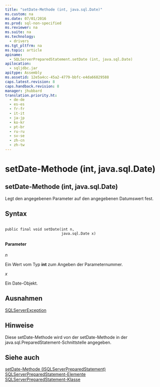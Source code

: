 ```yaml
---
title: "setDate-Methode (int, java.sql.Date)"
ms.custom: na
ms.date: 07/01/2016
ms.prod: sql-non-specified
ms.reviewer: na
ms.suite: na
ms.technology: 
  - drivers
ms.tgt_pltfrm: na
ms.topic: article
apiname: 
  - SQLServerPreparedStatement.setDate (int, java.sql.Date)
apilocation: 
  - sqljdbc.jar
apitype: Assembly
ms.assetid: 12e5a4cc-45a2-4779-bbfc-e4da66829588
caps.latest.revision: 8
caps.handback.revision: 8
manager: jhubbard
translation.priority.ht: 
  - de-de
  - es-es
  - fr-fr
  - it-it
  - ja-jp
  - ko-kr
  - pt-br
  - ru-ru
  - sv-se
  - zh-cn
  - zh-tw
---
```

# setDate-Methode (int, java.sql.Date)
    
## setDate\-Methode \(int, java.sql.Date\)  
 Legt den angegebenen Parameter auf den angegebenen Datumswert fest.  
  
## Syntax  
  
```  
  
public final void setDate(int n,  
                          java.sql.Date x)  
```  
  
#### Parameter  
 *n*  
  
 Ein Wert vom Typ **int** zum Angeben der Parameternummer.  
  
 *x*  
  
 Ein Date\-Objekt.  
  
## Ausnahmen  
 [SQLServerException](../content/SQLServerException-Class.md)  
  
## Hinweise  
 Diese setDate\-Methode wird von der setDate\-Methode in der java.sql.PreparedStatement\-Schnittstelle angegeben.  
  
## Siehe auch  
 [setDate-Methode &#40;ISQLServerPreparedStatement&#41;](../content/setDate-Method--SQLServerPreparedStatement-.md)   
 [SQLServerPreparedStatement-Elemente](../content/SQLServerPreparedStatement-Members.md)   
 [SQLServerPreparedStatement-Klasse](../content/SQLServerPreparedStatement-Class.md)  
  
  